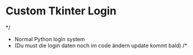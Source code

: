 # Custom Tkinter Login

*/
* Normal Python login system
* (Du must die login daten noch im code ändern update kommt bald)
/*

